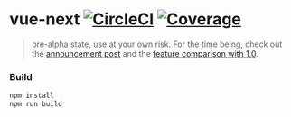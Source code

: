 # vue-next [![CircleCI](https://img.shields.io/circleci/project/vuejs/vue/next.svg?maxAge=2592000)](https://circleci.com/gh/vuejs/vue/tree/next) [![Coverage](https://img.shields.io/codecov/c/github/vuejs/vue/next.svg)](https://codecov.io/gh/vuejs/vue/branch/next)

> pre-alpha state, use at your own risk. For the time being, check out the [announcement post](https://medium.com/the-vue-point/announcing-vue-js-2-0-8af1bde7ab9#.jylu9wz4y) and the [feature comparison with 1.0](https://github.com/vuejs/vue/wiki/2.0-features).

### Build

``` bash
npm install
npm run build
```
